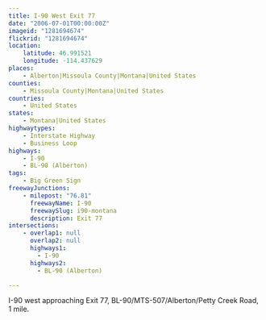 ```yaml
---
title: I-90 West Exit 77
date: "2006-07-01T00:00:00Z"
imageid: "1281694674"
flickrid: "1281694674"
location:
    latitude: 46.991521
    longitude: -114.437629
places:
    - Alberton|Missoula County|Montana|United States
counties:
    - Missoula County|Montana|United States
countries:
    - United States
states:
    - Montana|United States
highwaytypes:
    - Interstate Highway
    - Business Loop
highways:
    - I-90
    - BL-90 (Alberton)
tags:
    - Big Green Sign
freewayJunctions:
    - milepost: "76.81"
      freewayName: I-90
      freewaySlug: i90-montana
      description: Exit 77
intersections:
    - overlap1: null
      overlap2: null
      highways1:
        - I-90
      highways2:
        - BL-90 (Alberton)

---
```

I-90 west approaching Exit 77, BL-90/MTS-507/Alberton/Petty Creek Road, 1 mile.